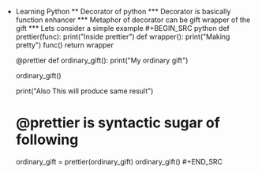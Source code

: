 * Learning Python
** Decorator of python
*** Decorator is basically function enhancer 
*** Metaphor of decorator can be gift wrapper of the gift
*** Lets consider a simple example
#+BEGIN_SRC python
  def prettier(func):
      print("Inside prettier")
      def wrapper():
          print("Making pretty")
          func()
      return wrapper

  @prettier
  def ordinary_gift():
      print("My ordinary gift")

  ordinary_gift()

  print("Also This will produce same result")

  # @prettier is syntactic sugar of following
  ordinary_gift = prettier(ordinary_gift)
  ordinary_gift()
#+END_SRC
